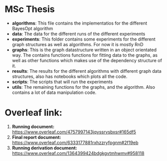 # MSc Thesis

* **algorithms**: This file contains the implementatios for the different BayesOpt algorithm
* **data**: The data for the different runs of the different experiments
* **experiments**: This folder contains some experiments for the different graph structures as well as algorithms. For now it is mostly RnD
* **graphs**: This is the graph datastructure written in an object orientated way. The contains functions functions for fitting data to the graphs, as well as other functions which makes use of the dependency structure of it.
* **results**: The results for the different algorithms with different graph data structures, also has notebooks which plots all the code.
* **scripts**: The scripts that will run the experiments
* **utils**: The remaining functions for the graphs, and the algorithm. Also contains a lot of data manipulation code.

# Overleaf link:
1. **Running document:** https://www.overleaf.com/4757997143jqyssrvsbxsr#165df5
2. **Final report document:** https://www.overleaf.com/6333177881rxhzzryfpgnm#2f19eb
3. **Running derivation document:** https://www.overleaf.com/1364399424bdgkgvtmhwmv#958118
